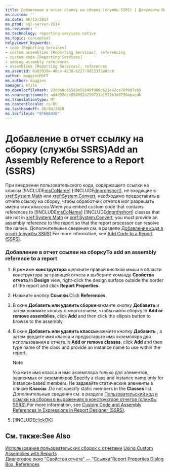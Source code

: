```yaml
---
title: Добавление в отчет ссылку на сборку (службы SSRS) | Документы Майкрософт
ms.custom: ''
ms.date: 06/13/2017
ms.prod: sql-server-2014
ms.reviewer: ''
ms.technology: reporting-services-native
ms.topic: conceptual
helpviewer_keywords:
- code [Reporting Services]
- custom assemblies [Reporting Services], referencing
- custom code [Reporting Services]
- adding assembly references
- assemblies [Reporting Services], references
ms.assetid: 0a03939e-48ce-4c30-b227-98533f2e0ccb
author: maggiesMSFT
ms.author: maggies
manager: kfile
ms.openlocfilehash: 23dda0c65589e55849f906c621e42ce70f0d7ab5
ms.sourcegitcommit: ad4d92dce894592a259721a1571b1d8736abacdb
ms.translationtype: MT
ms.contentlocale: ru-RU
ms.lasthandoff: 08/04/2020
ms.locfileid: "87666436"
---
```

# <a name="add-an-assembly-reference-to-a-report-ssrs"></a><span data-ttu-id="7215b-102">Добавление в отчет ссылку на сборку (службы SSRS)</span><span class="sxs-lookup"><span data-stu-id="7215b-102">Add an Assembly Reference to a Report (SSRS)</span></span>
  <span data-ttu-id="7215b-103">При внедрении пользовательского кода, содержащего ссылки на классы [!INCLUDE[msCoName](../../includes/msconame-md.md)] [!INCLUDE[dnprdnshort](../../includes/dnprdnshort-md.md)], не входящие в <xref:System.Math> или <xref:System.Convert>, необходимо предоставить в отчете ссылку на сборку, чтобы обработчик отчетов мог разрешать имена этих классов.</span><span class="sxs-lookup"><span data-stu-id="7215b-103">When you embed custom code that contains references to [!INCLUDE[msCoName](../../includes/msconame-md.md)] [!INCLUDE[dnprdnshort](../../includes/dnprdnshort-md.md)] classes that are not in <xref:System.Math> or <xref:System.Convert>, you must provide an assembly reference to the report so that the report processor can resolve the names.</span></span> <span data-ttu-id="7215b-104">Дополнительные сведения см. в разделе [Добавление кода в отчет (службы SSRS)](add-code-to-a-report-ssrs.md).</span><span class="sxs-lookup"><span data-stu-id="7215b-104">For more information, see [Add Code to a Report &#40;SSRS&#41;](add-code-to-a-report-ssrs.md).</span></span>  
  
### <a name="to-add-an-assembly-reference-to-a-report"></a><span data-ttu-id="7215b-105">Добавление в отчет ссылки на сборку</span><span class="sxs-lookup"><span data-stu-id="7215b-105">To add an assembly reference to a report</span></span>  
  
1.  <span data-ttu-id="7215b-106">В режиме **конструктора** щелкните правой кнопкой мыши в области конструктора за границей отчета и выберите команду **Свойства отчета**.</span><span class="sxs-lookup"><span data-stu-id="7215b-106">In **Design** view, right-click the design surface outside the border of the report and click **Report Properties**.</span></span>  
  
2.  <span data-ttu-id="7215b-107">Нажмите кнопку **Ссылки**.</span><span class="sxs-lookup"><span data-stu-id="7215b-107">Click **References**.</span></span>  
  
3.  <span data-ttu-id="7215b-108">В окне **Добавить или удалить сборки**нажмите кнопку **Добавить** и затем нажмите кнопку с многоточием, чтобы найти сборку.</span><span class="sxs-lookup"><span data-stu-id="7215b-108">In **Add or remove assemblies**, click **Add** and then click the ellipsis button to browse to the assembly.</span></span>  
  
4.  <span data-ttu-id="7215b-109">В окне **Добавить или удалить классы**нажмите кнопку **Добавить** , а затем введите имя класса и предоставьте имя экземпляра для использования в отчете.</span><span class="sxs-lookup"><span data-stu-id="7215b-109">In **Add or remove classes**, click **Add** and then type name of the class and provide an instance name to use within the report.</span></span>  
  
    > [!NOTE]  
    >  <span data-ttu-id="7215b-110">Укажите имя класса и имя экземпляра только для элементов, зависимых от экземпляров.</span><span class="sxs-lookup"><span data-stu-id="7215b-110">Specify a class and instance name only for instance-based members.</span></span> <span data-ttu-id="7215b-111">Не задавайте статические элементы в списке **Классы** .</span><span class="sxs-lookup"><span data-stu-id="7215b-111">Do not specify static members in the **Classes** list.</span></span> <span data-ttu-id="7215b-112">Дополнительные сведения см. в разделе [Пользовательский код и ссылки на сборки в выражениях в конструкторе отчетов (службы SSRS)](custom-code-and-assembly-references-in-expressions-in-report-designer-ssrs.md).</span><span class="sxs-lookup"><span data-stu-id="7215b-112">For more information, see [Custom Code and Assembly References in Expressions in Report Designer &#40;SSRS&#41;](custom-code-and-assembly-references-in-expressions-in-report-designer-ssrs.md).</span></span>  
  
5.  [!INCLUDE[clickOK](../../includes/clickok-md.md)]  
  
## <a name="see-also"></a><span data-ttu-id="7215b-113">См. также:</span><span class="sxs-lookup"><span data-stu-id="7215b-113">See Also</span></span>  
 <span data-ttu-id="7215b-114">[Использование пользовательских сборок с отчетами](../custom-assemblies/using-custom-assemblies-with-reports.md) </span><span class="sxs-lookup"><span data-stu-id="7215b-114">[Using Custom Assemblies with Reports](../custom-assemblies/using-custom-assemblies-with-reports.md) </span></span>  
 [<span data-ttu-id="7215b-115">Диалоговое окно "Свойства отчета" — "Ссылки"</span><span class="sxs-lookup"><span data-stu-id="7215b-115">Report Properties Dialog Box, References</span></span>](../report-properties-dialog-box-references.md)  
  
  
